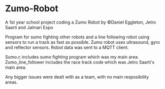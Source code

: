 # Zumo-Robot
A 1st year school project coding a Zumo Robot by ©Daniel Eggleton, Jetro Saarti and Jalmari Espo

Program for sumo fighting other robots and a line following robot using sensors to run a track as fast as possible. Zumo robot uses ultrasound, gyro and reflector sensors. Robot data was sent to a MQTT client.

Sumo.c includes sumo fighting program which was my main area. 
Zumo_line_follower includes the race track code which was Jetro Saarti's main area.

Any bigger issues were dealt with as a team, with no main resposibility areas.
